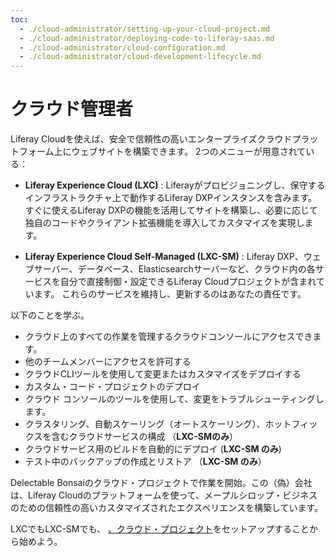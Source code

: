```yaml
---
toc:
  - ./cloud-administrator/setting-up-your-cloud-project.md
  - ./cloud-administrator/deploying-code-to-liferay-saas.md
  - ./cloud-administrator/cloud-configuration.md
  - ./cloud-administrator/cloud-development-lifecycle.md
---
```

# クラウド管理者

Liferay Cloudを使えば、安全で信頼性の高いエンタープライズクラウドプラットフォーム上にウェブサイトを構築できます。 2つのメニューが用意されている：

* **Liferay Experience Cloud (LXC)** : Liferayがプロビジョニングし、保守するインフラストラクチャ上で動作するLiferay DXPインスタンスを含みます。 すぐに使えるLiferay DXPの機能を活用してサイトを構築し、必要に応じて独自のコードやクライアント拡張機能を導入してカスタマイズを実現します。

* **Liferay Experience Cloud Self-Managed (LXC-SM)** : Liferay DXP、ウェブサーバー、データベース、Elasticsearchサーバーなど、クラウド内の各サービスを自分で直接制御・設定できるLiferay Cloudプロジェクトが含まれています。 これらのサービスを維持し、更新するのはあなたの責任です。

以下のことを学ぶ。

* クラウド上のすべての作業を管理するクラウドコンソールにアクセスできます。
* 他のチームメンバーにアクセスを許可する
* クラウドCLIツールを使用して変更またはカスタマイズをデプロイする
* カスタム・コード・プロジェクトのデプロイ
* クラウド コンソールのツールを使用して、変更をトラブルシューティングします。
* クラスタリング、自動スケーリング（オートスケーリング）、ホットフィックスを含むクラウドサービスの構成 （**LXC-SMのみ**）
* クラウドサービス用のビルドを自動的にデプロイ (**LXC-SM のみ**)
* テスト中のバックアップの作成とリストア （**LXC-SM のみ**）

Delectable Bonsaiのクラウド・プロジェクトで作業を開始。この（偽）会社は、Liferay Cloudのプラットフォームを使って、メープルシロップ・ビジネスのための信頼性の高いカスタマイズされたエクスペリエンスを構築しています。

LXCでもLXC-SMでも、 [、クラウド・プロジェクト](./cloud-administrator/setting-up-your-cloud-project.md)をセットアップすることから始めよう。


